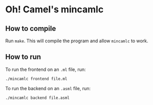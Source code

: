 # Oh! Camel's mincamlc

## How to compile
Run `make`. This will compile the program and
allow `mincamlc` to work.

## How to run
To run the frontend on an `.ml` file, run:
```
./mincamlc frontend file.ml
```

To run the backend on an `.asml` file, run:
```
./mincamlc backend file.asml
```
